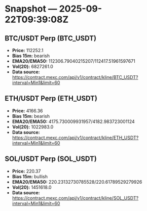 # Snapshot — 2025-09-22T09:39:08Z

## BTC/USDT Perp (BTC_USDT)
- **Price:** 112252.1
- **Bias 15m:** bearish
- **EMA20/EMA50:** 112306.79040215207/112417.51961597671
- **Vol(20):** 6827261.0
- **Data source:** https://contract.mexc.com/api/v1/contract/kline/BTC_USDT?interval=Min1&limit=60

## ETH/USDT Perp (ETH_USDT)
- **Price:** 4166.36
- **Bias 15m:** bearish
- **EMA20/EMA50:** 4175.730009931957/4182.983723001124
- **Vol(20):** 1022983.0
- **Data source:** https://contract.mexc.com/api/v1/contract/kline/ETH_USDT?interval=Min1&limit=60

## SOL/USDT Perp (SOL_USDT)
- **Price:** 220.37
- **Bias 15m:** bullish
- **EMA20/EMA50:** 220.23132730785528/220.61789529279926
- **Vol(20):** 1451618.0
- **Data source:** https://contract.mexc.com/api/v1/contract/kline/SOL_USDT?interval=Min1&limit=60
